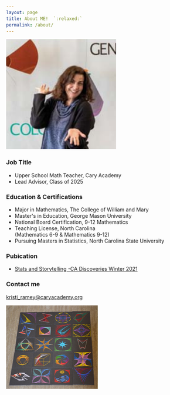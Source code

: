 ```yaml
---
layout: page
title: About ME!  `:relaxed:`
permalink: /about/
---
```



![ArtProject](/images/soloprojectresize.png) 

### Job Title

* Upper School Math Teacher, Cary Academy
* Lead Advisor, Class of 2025

### Education & Certifications

* Major in Mathematics, The College of William and Mary
* Master's in Education, George Mason University
* National Board Certification, 9-12 Mathematics
* Teaching License, North Carolina <br>
     (Mathematics 6-9 & Mathematics 9-12) 
* Pursuing Masters in Statistics, North Carolina State University

### Pubication
 
* [Stats and Storytelling -CA Discoveries Winter 2021](https://www.caryacademy.org/ca-experience/publications/)

### Contact me

[kristi_ramey@caryacademy.org](mailto:kristi_ramey@caryacademy.org)

![ArtProject1](/images/artprojectresized.png)

